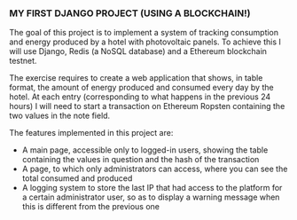 ### MY FIRST DJANGO PROJECT (USING A BLOCKCHAIN!)

The goal of this project is to implement a system of tracking consumption and energy produced by a hotel with photovoltaic panels.
To achieve this I will use Django, Redis (a NoSQL database) and a Ethereum blockchain testnet.

The exercise requires to create a web application that shows, in table format, the amount of energy produced and consumed every day by the hotel. At each entry (corresponding to what happens in the previous 24 hours) I will need to start a transaction on Ethereum Ropsten containing the two values in the note field.

The features implemented in this project are:
- A main page, accessible only to logged-in users, showing the table containing the values in question and the hash of the transaction
- A page, to which only administrators can access, where you can see the total consumed and produced
- A logging system to store the last IP that had access to the platform for a certain administrator user, so as to display a warning message when this is different from the previous one